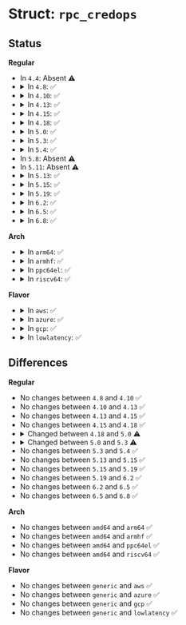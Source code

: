 # Struct: <code>rpc_credops</code>

## Status
<b>Regular</b>
<ul>
<li>
In <code>4.4</code>: Absent ⚠️
</li>
<li>
<details>
<summary>In <code>4.8</code>: ✅</summary>

```c
struct rpc_credops {
    const char *cr_name;
    int (*cr_init)(struct rpc_auth *, struct rpc_cred *);
    void (*crdestroy)(struct rpc_cred *);
    int (*crmatch)(struct auth_cred *, struct rpc_cred *, int);
    struct rpc_cred * (*crbind)(struct rpc_task *, struct rpc_cred *, int);
    __be32 * (*crmarshal)(struct rpc_task *, __be32 *);
    int (*crrefresh)(struct rpc_task *);
    __be32 * (*crvalidate)(struct rpc_task *, __be32 *);
    int (*crwrap_req)(struct rpc_task *, kxdreproc_t, void *, __be32 *, void *);
    int (*crunwrap_resp)(struct rpc_task *, kxdrdproc_t, void *, __be32 *, void *);
    int (*crkey_timeout)(struct rpc_cred *);
    bool (*crkey_to_expire)(struct rpc_cred *);
    char * (*crstringify_acceptor)(struct rpc_cred *);
};
```
</details>
</li>
<li>
<details>
<summary>In <code>4.10</code>: ✅</summary>

```c
struct rpc_credops {
    const char *cr_name;
    int (*cr_init)(struct rpc_auth *, struct rpc_cred *);
    void (*crdestroy)(struct rpc_cred *);
    int (*crmatch)(struct auth_cred *, struct rpc_cred *, int);
    struct rpc_cred * (*crbind)(struct rpc_task *, struct rpc_cred *, int);
    __be32 * (*crmarshal)(struct rpc_task *, __be32 *);
    int (*crrefresh)(struct rpc_task *);
    __be32 * (*crvalidate)(struct rpc_task *, __be32 *);
    int (*crwrap_req)(struct rpc_task *, kxdreproc_t, void *, __be32 *, void *);
    int (*crunwrap_resp)(struct rpc_task *, kxdrdproc_t, void *, __be32 *, void *);
    int (*crkey_timeout)(struct rpc_cred *);
    bool (*crkey_to_expire)(struct rpc_cred *);
    char * (*crstringify_acceptor)(struct rpc_cred *);
};
```
</details>
</li>
<li>
<details>
<summary>In <code>4.13</code>: ✅</summary>

```c
struct rpc_credops {
    const char *cr_name;
    int (*cr_init)(struct rpc_auth *, struct rpc_cred *);
    void (*crdestroy)(struct rpc_cred *);
    int (*crmatch)(struct auth_cred *, struct rpc_cred *, int);
    struct rpc_cred * (*crbind)(struct rpc_task *, struct rpc_cred *, int);
    __be32 * (*crmarshal)(struct rpc_task *, __be32 *);
    int (*crrefresh)(struct rpc_task *);
    __be32 * (*crvalidate)(struct rpc_task *, __be32 *);
    int (*crwrap_req)(struct rpc_task *, kxdreproc_t, void *, __be32 *, void *);
    int (*crunwrap_resp)(struct rpc_task *, kxdrdproc_t, void *, __be32 *, void *);
    int (*crkey_timeout)(struct rpc_cred *);
    bool (*crkey_to_expire)(struct rpc_cred *);
    char * (*crstringify_acceptor)(struct rpc_cred *);
};
```
</details>
</li>
<li>
<details>
<summary>In <code>4.15</code>: ✅</summary>

```c
struct rpc_credops {
    const char *cr_name;
    int (*cr_init)(struct rpc_auth *, struct rpc_cred *);
    void (*crdestroy)(struct rpc_cred *);
    int (*crmatch)(struct auth_cred *, struct rpc_cred *, int);
    struct rpc_cred * (*crbind)(struct rpc_task *, struct rpc_cred *, int);
    __be32 * (*crmarshal)(struct rpc_task *, __be32 *);
    int (*crrefresh)(struct rpc_task *);
    __be32 * (*crvalidate)(struct rpc_task *, __be32 *);
    int (*crwrap_req)(struct rpc_task *, kxdreproc_t, void *, __be32 *, void *);
    int (*crunwrap_resp)(struct rpc_task *, kxdrdproc_t, void *, __be32 *, void *);
    int (*crkey_timeout)(struct rpc_cred *);
    bool (*crkey_to_expire)(struct rpc_cred *);
    char * (*crstringify_acceptor)(struct rpc_cred *);
};
```
</details>
</li>
<li>
<details>
<summary>In <code>4.18</code>: ✅</summary>

```c
struct rpc_credops {
    const char *cr_name;
    int (*cr_init)(struct rpc_auth *, struct rpc_cred *);
    void (*crdestroy)(struct rpc_cred *);
    int (*crmatch)(struct auth_cred *, struct rpc_cred *, int);
    struct rpc_cred * (*crbind)(struct rpc_task *, struct rpc_cred *, int);
    __be32 * (*crmarshal)(struct rpc_task *, __be32 *);
    int (*crrefresh)(struct rpc_task *);
    __be32 * (*crvalidate)(struct rpc_task *, __be32 *);
    int (*crwrap_req)(struct rpc_task *, kxdreproc_t, void *, __be32 *, void *);
    int (*crunwrap_resp)(struct rpc_task *, kxdrdproc_t, void *, __be32 *, void *);
    int (*crkey_timeout)(struct rpc_cred *);
    bool (*crkey_to_expire)(struct rpc_cred *);
    char * (*crstringify_acceptor)(struct rpc_cred *);
};
```
</details>
</li>
<li>
<details>
<summary>In <code>5.0</code>: ✅</summary>

```c
struct rpc_credops {
    const char *cr_name;
    int (*cr_init)(struct rpc_auth *, struct rpc_cred *);
    void (*crdestroy)(struct rpc_cred *);
    int (*crmatch)(struct auth_cred *, struct rpc_cred *, int);
    __be32 * (*crmarshal)(struct rpc_task *, __be32 *);
    int (*crrefresh)(struct rpc_task *);
    __be32 * (*crvalidate)(struct rpc_task *, __be32 *);
    int (*crwrap_req)(struct rpc_task *, kxdreproc_t, void *, __be32 *, void *);
    int (*crunwrap_resp)(struct rpc_task *, kxdrdproc_t, void *, __be32 *, void *);
    int (*crkey_timeout)(struct rpc_cred *);
    char * (*crstringify_acceptor)(struct rpc_cred *);
    bool (*crneed_reencode)(struct rpc_task *);
};
```
</details>
</li>
<li>
<details>
<summary>In <code>5.3</code>: ✅</summary>

```c
struct rpc_credops {
    const char *cr_name;
    int (*cr_init)(struct rpc_auth *, struct rpc_cred *);
    void (*crdestroy)(struct rpc_cred *);
    int (*crmatch)(struct auth_cred *, struct rpc_cred *, int);
    int (*crmarshal)(struct rpc_task *, struct xdr_stream *);
    int (*crrefresh)(struct rpc_task *);
    int (*crvalidate)(struct rpc_task *, struct xdr_stream *);
    int (*crwrap_req)(struct rpc_task *, struct xdr_stream *);
    int (*crunwrap_resp)(struct rpc_task *, struct xdr_stream *);
    int (*crkey_timeout)(struct rpc_cred *);
    char * (*crstringify_acceptor)(struct rpc_cred *);
    bool (*crneed_reencode)(struct rpc_task *);
};
```
</details>
</li>
<li>
<details>
<summary>In <code>5.4</code>: ✅</summary>

```c
struct rpc_credops {
    const char *cr_name;
    int (*cr_init)(struct rpc_auth *, struct rpc_cred *);
    void (*crdestroy)(struct rpc_cred *);
    int (*crmatch)(struct auth_cred *, struct rpc_cred *, int);
    int (*crmarshal)(struct rpc_task *, struct xdr_stream *);
    int (*crrefresh)(struct rpc_task *);
    int (*crvalidate)(struct rpc_task *, struct xdr_stream *);
    int (*crwrap_req)(struct rpc_task *, struct xdr_stream *);
    int (*crunwrap_resp)(struct rpc_task *, struct xdr_stream *);
    int (*crkey_timeout)(struct rpc_cred *);
    char * (*crstringify_acceptor)(struct rpc_cred *);
    bool (*crneed_reencode)(struct rpc_task *);
};
```
</details>
</li>
<li>
In <code>5.8</code>: Absent ⚠️
</li>
<li>
In <code>5.11</code>: Absent ⚠️
</li>
<li>
<details>
<summary>In <code>5.13</code>: ✅</summary>

```c
struct rpc_credops {
    const char *cr_name;
    int (*cr_init)(struct rpc_auth *, struct rpc_cred *);
    void (*crdestroy)(struct rpc_cred *);
    int (*crmatch)(struct auth_cred *, struct rpc_cred *, int);
    int (*crmarshal)(struct rpc_task *, struct xdr_stream *);
    int (*crrefresh)(struct rpc_task *);
    int (*crvalidate)(struct rpc_task *, struct xdr_stream *);
    int (*crwrap_req)(struct rpc_task *, struct xdr_stream *);
    int (*crunwrap_resp)(struct rpc_task *, struct xdr_stream *);
    int (*crkey_timeout)(struct rpc_cred *);
    char * (*crstringify_acceptor)(struct rpc_cred *);
    bool (*crneed_reencode)(struct rpc_task *);
};
```
</details>
</li>
<li>
<details>
<summary>In <code>5.15</code>: ✅</summary>

```c
struct rpc_credops {
    const char *cr_name;
    int (*cr_init)(struct rpc_auth *, struct rpc_cred *);
    void (*crdestroy)(struct rpc_cred *);
    int (*crmatch)(struct auth_cred *, struct rpc_cred *, int);
    int (*crmarshal)(struct rpc_task *, struct xdr_stream *);
    int (*crrefresh)(struct rpc_task *);
    int (*crvalidate)(struct rpc_task *, struct xdr_stream *);
    int (*crwrap_req)(struct rpc_task *, struct xdr_stream *);
    int (*crunwrap_resp)(struct rpc_task *, struct xdr_stream *);
    int (*crkey_timeout)(struct rpc_cred *);
    char * (*crstringify_acceptor)(struct rpc_cred *);
    bool (*crneed_reencode)(struct rpc_task *);
};
```
</details>
</li>
<li>
<details>
<summary>In <code>5.19</code>: ✅</summary>

```c
struct rpc_credops {
    const char *cr_name;
    int (*cr_init)(struct rpc_auth *, struct rpc_cred *);
    void (*crdestroy)(struct rpc_cred *);
    int (*crmatch)(struct auth_cred *, struct rpc_cred *, int);
    int (*crmarshal)(struct rpc_task *, struct xdr_stream *);
    int (*crrefresh)(struct rpc_task *);
    int (*crvalidate)(struct rpc_task *, struct xdr_stream *);
    int (*crwrap_req)(struct rpc_task *, struct xdr_stream *);
    int (*crunwrap_resp)(struct rpc_task *, struct xdr_stream *);
    int (*crkey_timeout)(struct rpc_cred *);
    char * (*crstringify_acceptor)(struct rpc_cred *);
    bool (*crneed_reencode)(struct rpc_task *);
};
```
</details>
</li>
<li>
<details>
<summary>In <code>6.2</code>: ✅</summary>

```c
struct rpc_credops {
    const char *cr_name;
    int (*cr_init)(struct rpc_auth *, struct rpc_cred *);
    void (*crdestroy)(struct rpc_cred *);
    int (*crmatch)(struct auth_cred *, struct rpc_cred *, int);
    int (*crmarshal)(struct rpc_task *, struct xdr_stream *);
    int (*crrefresh)(struct rpc_task *);
    int (*crvalidate)(struct rpc_task *, struct xdr_stream *);
    int (*crwrap_req)(struct rpc_task *, struct xdr_stream *);
    int (*crunwrap_resp)(struct rpc_task *, struct xdr_stream *);
    int (*crkey_timeout)(struct rpc_cred *);
    char * (*crstringify_acceptor)(struct rpc_cred *);
    bool (*crneed_reencode)(struct rpc_task *);
};
```
</details>
</li>
<li>
<details>
<summary>In <code>6.5</code>: ✅</summary>

```c
struct rpc_credops {
    const char *cr_name;
    int (*cr_init)(struct rpc_auth *, struct rpc_cred *);
    void (*crdestroy)(struct rpc_cred *);
    int (*crmatch)(struct auth_cred *, struct rpc_cred *, int);
    int (*crmarshal)(struct rpc_task *, struct xdr_stream *);
    int (*crrefresh)(struct rpc_task *);
    int (*crvalidate)(struct rpc_task *, struct xdr_stream *);
    int (*crwrap_req)(struct rpc_task *, struct xdr_stream *);
    int (*crunwrap_resp)(struct rpc_task *, struct xdr_stream *);
    int (*crkey_timeout)(struct rpc_cred *);
    char * (*crstringify_acceptor)(struct rpc_cred *);
    bool (*crneed_reencode)(struct rpc_task *);
};
```
</details>
</li>
<li>
<details>
<summary>In <code>6.8</code>: ✅</summary>

```c
struct rpc_credops {
    const char *cr_name;
    int (*cr_init)(struct rpc_auth *, struct rpc_cred *);
    void (*crdestroy)(struct rpc_cred *);
    int (*crmatch)(struct auth_cred *, struct rpc_cred *, int);
    int (*crmarshal)(struct rpc_task *, struct xdr_stream *);
    int (*crrefresh)(struct rpc_task *);
    int (*crvalidate)(struct rpc_task *, struct xdr_stream *);
    int (*crwrap_req)(struct rpc_task *, struct xdr_stream *);
    int (*crunwrap_resp)(struct rpc_task *, struct xdr_stream *);
    int (*crkey_timeout)(struct rpc_cred *);
    char * (*crstringify_acceptor)(struct rpc_cred *);
    bool (*crneed_reencode)(struct rpc_task *);
};
```
</details>
</li>
</ul>
<b>Arch</b>
<ul>
<li>
<details>
<summary>In <code>arm64</code>: ✅</summary>

```c
struct rpc_credops {
    const char *cr_name;
    int (*cr_init)(struct rpc_auth *, struct rpc_cred *);
    void (*crdestroy)(struct rpc_cred *);
    int (*crmatch)(struct auth_cred *, struct rpc_cred *, int);
    int (*crmarshal)(struct rpc_task *, struct xdr_stream *);
    int (*crrefresh)(struct rpc_task *);
    int (*crvalidate)(struct rpc_task *, struct xdr_stream *);
    int (*crwrap_req)(struct rpc_task *, struct xdr_stream *);
    int (*crunwrap_resp)(struct rpc_task *, struct xdr_stream *);
    int (*crkey_timeout)(struct rpc_cred *);
    char * (*crstringify_acceptor)(struct rpc_cred *);
    bool (*crneed_reencode)(struct rpc_task *);
};
```
</details>
</li>
<li>
<details>
<summary>In <code>armhf</code>: ✅</summary>

```c
struct rpc_credops {
    const char *cr_name;
    int (*cr_init)(struct rpc_auth *, struct rpc_cred *);
    void (*crdestroy)(struct rpc_cred *);
    int (*crmatch)(struct auth_cred *, struct rpc_cred *, int);
    int (*crmarshal)(struct rpc_task *, struct xdr_stream *);
    int (*crrefresh)(struct rpc_task *);
    int (*crvalidate)(struct rpc_task *, struct xdr_stream *);
    int (*crwrap_req)(struct rpc_task *, struct xdr_stream *);
    int (*crunwrap_resp)(struct rpc_task *, struct xdr_stream *);
    int (*crkey_timeout)(struct rpc_cred *);
    char * (*crstringify_acceptor)(struct rpc_cred *);
    bool (*crneed_reencode)(struct rpc_task *);
};
```
</details>
</li>
<li>
<details>
<summary>In <code>ppc64el</code>: ✅</summary>

```c
struct rpc_credops {
    const char *cr_name;
    int (*cr_init)(struct rpc_auth *, struct rpc_cred *);
    void (*crdestroy)(struct rpc_cred *);
    int (*crmatch)(struct auth_cred *, struct rpc_cred *, int);
    int (*crmarshal)(struct rpc_task *, struct xdr_stream *);
    int (*crrefresh)(struct rpc_task *);
    int (*crvalidate)(struct rpc_task *, struct xdr_stream *);
    int (*crwrap_req)(struct rpc_task *, struct xdr_stream *);
    int (*crunwrap_resp)(struct rpc_task *, struct xdr_stream *);
    int (*crkey_timeout)(struct rpc_cred *);
    char * (*crstringify_acceptor)(struct rpc_cred *);
    bool (*crneed_reencode)(struct rpc_task *);
};
```
</details>
</li>
<li>
<details>
<summary>In <code>riscv64</code>: ✅</summary>

```c
struct rpc_credops {
    const char *cr_name;
    int (*cr_init)(struct rpc_auth *, struct rpc_cred *);
    void (*crdestroy)(struct rpc_cred *);
    int (*crmatch)(struct auth_cred *, struct rpc_cred *, int);
    int (*crmarshal)(struct rpc_task *, struct xdr_stream *);
    int (*crrefresh)(struct rpc_task *);
    int (*crvalidate)(struct rpc_task *, struct xdr_stream *);
    int (*crwrap_req)(struct rpc_task *, struct xdr_stream *);
    int (*crunwrap_resp)(struct rpc_task *, struct xdr_stream *);
    int (*crkey_timeout)(struct rpc_cred *);
    char * (*crstringify_acceptor)(struct rpc_cred *);
    bool (*crneed_reencode)(struct rpc_task *);
};
```
</details>
</li>
</ul>
<b>Flavor</b>
<ul>
<li>
<details>
<summary>In <code>aws</code>: ✅</summary>

```c
struct rpc_credops {
    const char *cr_name;
    int (*cr_init)(struct rpc_auth *, struct rpc_cred *);
    void (*crdestroy)(struct rpc_cred *);
    int (*crmatch)(struct auth_cred *, struct rpc_cred *, int);
    int (*crmarshal)(struct rpc_task *, struct xdr_stream *);
    int (*crrefresh)(struct rpc_task *);
    int (*crvalidate)(struct rpc_task *, struct xdr_stream *);
    int (*crwrap_req)(struct rpc_task *, struct xdr_stream *);
    int (*crunwrap_resp)(struct rpc_task *, struct xdr_stream *);
    int (*crkey_timeout)(struct rpc_cred *);
    char * (*crstringify_acceptor)(struct rpc_cred *);
    bool (*crneed_reencode)(struct rpc_task *);
};
```
</details>
</li>
<li>
<details>
<summary>In <code>azure</code>: ✅</summary>

```c
struct rpc_credops {
    const char *cr_name;
    int (*cr_init)(struct rpc_auth *, struct rpc_cred *);
    void (*crdestroy)(struct rpc_cred *);
    int (*crmatch)(struct auth_cred *, struct rpc_cred *, int);
    int (*crmarshal)(struct rpc_task *, struct xdr_stream *);
    int (*crrefresh)(struct rpc_task *);
    int (*crvalidate)(struct rpc_task *, struct xdr_stream *);
    int (*crwrap_req)(struct rpc_task *, struct xdr_stream *);
    int (*crunwrap_resp)(struct rpc_task *, struct xdr_stream *);
    int (*crkey_timeout)(struct rpc_cred *);
    char * (*crstringify_acceptor)(struct rpc_cred *);
    bool (*crneed_reencode)(struct rpc_task *);
};
```
</details>
</li>
<li>
<details>
<summary>In <code>gcp</code>: ✅</summary>

```c
struct rpc_credops {
    const char *cr_name;
    int (*cr_init)(struct rpc_auth *, struct rpc_cred *);
    void (*crdestroy)(struct rpc_cred *);
    int (*crmatch)(struct auth_cred *, struct rpc_cred *, int);
    int (*crmarshal)(struct rpc_task *, struct xdr_stream *);
    int (*crrefresh)(struct rpc_task *);
    int (*crvalidate)(struct rpc_task *, struct xdr_stream *);
    int (*crwrap_req)(struct rpc_task *, struct xdr_stream *);
    int (*crunwrap_resp)(struct rpc_task *, struct xdr_stream *);
    int (*crkey_timeout)(struct rpc_cred *);
    char * (*crstringify_acceptor)(struct rpc_cred *);
    bool (*crneed_reencode)(struct rpc_task *);
};
```
</details>
</li>
<li>
<details>
<summary>In <code>lowlatency</code>: ✅</summary>

```c
struct rpc_credops {
    const char *cr_name;
    int (*cr_init)(struct rpc_auth *, struct rpc_cred *);
    void (*crdestroy)(struct rpc_cred *);
    int (*crmatch)(struct auth_cred *, struct rpc_cred *, int);
    int (*crmarshal)(struct rpc_task *, struct xdr_stream *);
    int (*crrefresh)(struct rpc_task *);
    int (*crvalidate)(struct rpc_task *, struct xdr_stream *);
    int (*crwrap_req)(struct rpc_task *, struct xdr_stream *);
    int (*crunwrap_resp)(struct rpc_task *, struct xdr_stream *);
    int (*crkey_timeout)(struct rpc_cred *);
    char * (*crstringify_acceptor)(struct rpc_cred *);
    bool (*crneed_reencode)(struct rpc_task *);
};
```
</details>
</li>
</ul>

## Differences
<b>Regular</b>
<ul>
<li>
No changes between <code>4.8</code> and <code>4.10</code> ✅
</li>
<li>
No changes between <code>4.10</code> and <code>4.13</code> ✅
</li>
<li>
No changes between <code>4.13</code> and <code>4.15</code> ✅
</li>
<li>
No changes between <code>4.15</code> and <code>4.18</code> ✅
</li>
<li>
<details>
<summary>Changed between <code>4.18</code> and <code>5.0</code> ⚠️</summary>
<ul>
<li>
<b>Field added. </b>
<code>bool (*crneed_reencode)(struct rpc_task *)</code>
</li>
<li>
<b>Field removed. </b>
<code>struct rpc_cred * (*crbind)(struct rpc_task *, struct rpc_cred *, int)</code>
</li>
<li>
<b>Field removed. </b>
<code>bool (*crkey_to_expire)(struct rpc_cred *)</code>
</li>
</ul>
</details>
</li>
<li>
<details>
<summary>Changed between <code>5.0</code> and <code>5.3</code> ⚠️</summary>
<ul>
<li>
<b>Field type changed. </b>
<code>__be32 * (*crmarshal)(struct rpc_task *, __be32 *)</code> ➡️ <code>int (*crmarshal)(struct rpc_task *, struct xdr_stream *)</code>
</li>
<li>
<b>Field type changed. </b>
<code>__be32 * (*crvalidate)(struct rpc_task *, __be32 *)</code> ➡️ <code>int (*crvalidate)(struct rpc_task *, struct xdr_stream *)</code>
</li>
<li>
<b>Field type changed. </b>
<code>int (*crwrap_req)(struct rpc_task *, kxdreproc_t, void *, __be32 *, void *)</code> ➡️ <code>int (*crwrap_req)(struct rpc_task *, struct xdr_stream *)</code>
</li>
<li>
<b>Field type changed. </b>
<code>int (*crunwrap_resp)(struct rpc_task *, kxdrdproc_t, void *, __be32 *, void *)</code> ➡️ <code>int (*crunwrap_resp)(struct rpc_task *, struct xdr_stream *)</code>
</li>
</ul>
</details>
</li>
<li>
No changes between <code>5.3</code> and <code>5.4</code> ✅
</li>
<li>
No changes between <code>5.13</code> and <code>5.15</code> ✅
</li>
<li>
No changes between <code>5.15</code> and <code>5.19</code> ✅
</li>
<li>
No changes between <code>5.19</code> and <code>6.2</code> ✅
</li>
<li>
No changes between <code>6.2</code> and <code>6.5</code> ✅
</li>
<li>
No changes between <code>6.5</code> and <code>6.8</code> ✅
</li>
</ul>
<b>Arch</b>
<ul>
<li>
No changes between <code>amd64</code> and <code>arm64</code> ✅
</li>
<li>
No changes between <code>amd64</code> and <code>armhf</code> ✅
</li>
<li>
No changes between <code>amd64</code> and <code>ppc64el</code> ✅
</li>
<li>
No changes between <code>amd64</code> and <code>riscv64</code> ✅
</li>
</ul>
<b>Flavor</b>
<ul>
<li>
No changes between <code>generic</code> and <code>aws</code> ✅
</li>
<li>
No changes between <code>generic</code> and <code>azure</code> ✅
</li>
<li>
No changes between <code>generic</code> and <code>gcp</code> ✅
</li>
<li>
No changes between <code>generic</code> and <code>lowlatency</code> ✅
</li>
</ul>
